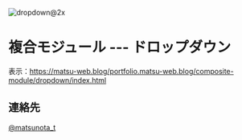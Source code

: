 ![dropdown@2x](https://github.com/user-attachments/assets/27ac202a-809a-47ed-997b-872b2f30238f)

# 複合モジュール --- ドロップダウン

表示：https://matsu-web.blog/portfolio.matsu-web.blog/composite-module/dropdown/index.html

## 連絡先
[@matsunota_t](https://twitter.com/matsunota_t)